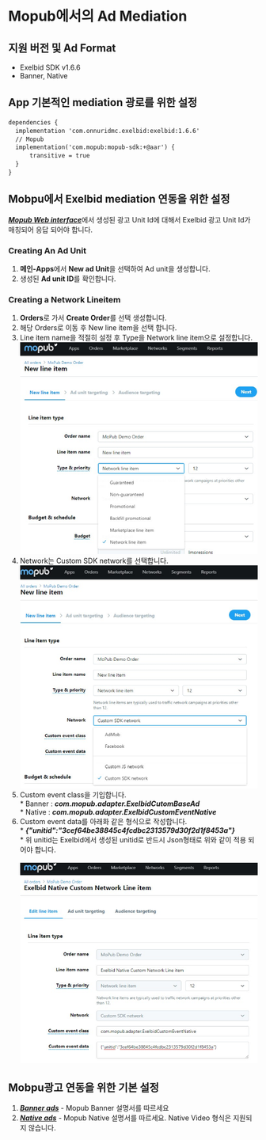 # Mopub에서의 Ad Mediation
## 지원 버전 및 Ad Format
- Exelbid SDK v1.6.6
- Banner, Native

## App 기본적인 mediation 광로를 위한 설정
  ```xml
  dependencies {
    implementation 'com.onnuridmc.exelbid:exelbid:1.6.6'
    // Mopub
    implementation('com.mopub:mopub-sdk:+@aar') {
        transitive = true
    }
  }
  ```

## Mobpu에서 Exelbid mediation 연동을 위한 설정
[***Mopub Web interface***](https://app.mopub.com/dashboard)에서 생성된 광고 Unit Id에 대해서 Exelbid 광고 Unit Id가 매칭되어 응답 되어야 합니다.

### Creating An Ad Unit
  1. **메인-Apps**에서 **New ad Unit**을 선택하여 Ad unit을 생성합니다.
  2. 생성된 **Ad unit ID**를 확인합니다.
### Creating a Network Lineitem
  1. **Orders**로 가서 **Create Order**를 선택 생성합니다.
  2. 해당 Orders로 이동 후 New line item을 선택 합니다.
  3. Line item name을 적절히 설정 후 Type을 Network line item으로 설정합니다.
  ![import](./img/mopub_newlineitem_1.jpg)
  4. Network는 Custom SDK network를 선택합니다.
  ![import](./img/mopub_newlineitem_2.jpg)
  5. Custom event class을 기입합니다. <br/>
    * Banner : ***com.mopub.adapter.ExelbidCutomBaseAd***<br/>
    * Native : ***com.mopub.adapter.ExelbidCustomEventNative***<br/>
  6. Custom event data를 아래화 같은 형식으로 작성합니다.<br/>
    * ***{"unitid":"3cef64be38845c4fcdbc2313579d30f2d1f8453a"}***<br/>
    * 위 unitid는 Exelbid에서 생성된 unitid로 반드시 Json형태로 위와 같이 적용 되어야 합니다.
    <br/><br/>
  ![import](./img/mopub_newlineitem.jpg)

## Mobpu광고 연동을 위한 기본 설정
  1. [***Banner ads***](https://developers.mopub.com/publishers/android/banner/) - Mopub Banner 설명서를 따르세요
  2. [***Native ads***](https://developers.mopub.com/publishers/android/native-adplacer/) - Mopub Native 설명서를 따르세요. Native Video 형식은 지원되지 않습니다. 
